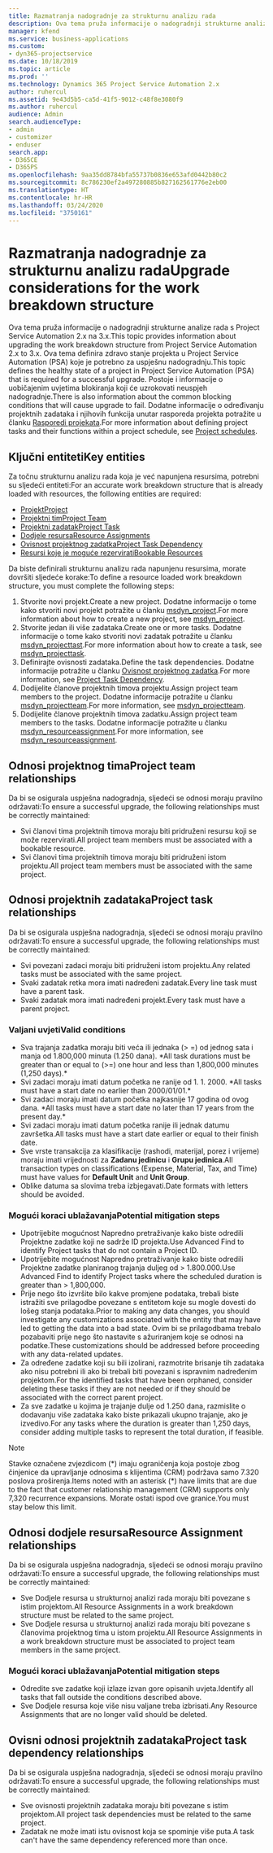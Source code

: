```yaml
---
title: Razmatranja nadogradnje za strukturnu analizu rada
description: Ova tema pruža informacije o nadogradnji strukturne analize rada s Project Service Automation 2.x na 3.x.
manager: kfend
ms.service: business-applications
ms.custom:
- dyn365-projectservice
ms.date: 10/18/2019
ms.topic: article
ms.prod: ''
ms.technology: Dynamics 365 Project Service Automation 2.x
author: ruhercul
ms.assetid: 9e43d5b5-ca5d-41f5-9012-c48f8e3080f9
ms.author: ruhercul
audience: Admin
search.audienceType:
- admin
- customizer
- enduser
search.app:
- D365CE
- D365PS
ms.openlocfilehash: 9aa35dd8784bfa55737b0836e653afd0442b80c2
ms.sourcegitcommit: 8c786230ef2a497280885b827162561776e2eb00
ms.translationtype: HT
ms.contentlocale: hr-HR
ms.lasthandoff: 03/24/2020
ms.locfileid: "3750161"
---
```

# <a name="upgrade-considerations-for-the-work-breakdown-structure"></a><span data-ttu-id="8965b-103">Razmatranja nadogradnje za strukturnu analizu rada</span><span class="sxs-lookup"><span data-stu-id="8965b-103">Upgrade considerations for the work breakdown structure</span></span>
<span data-ttu-id="8965b-104">Ova tema pruža informacije o nadogradnji strukturne analize rada s Project Service Automation 2.x na 3.x.</span><span class="sxs-lookup"><span data-stu-id="8965b-104">This topic provides information about upgrading the work breakdown structure from Project Service Automation 2.x to 3.x.</span></span> <span data-ttu-id="8965b-105">Ova tema definira zdravo stanje projekta u Project Service Automation (PSA) koje je potrebno za uspješnu nadogradnju.</span><span class="sxs-lookup"><span data-stu-id="8965b-105">This topic defines the healthy state of a project in Project Service Automation (PSA) that is required for a successful upgrade.</span></span> <span data-ttu-id="8965b-106">Postoje i informacije o uobičajenim uvjetima blokiranja koji će uzrokovati neuspjeh nadogradnje.</span><span class="sxs-lookup"><span data-stu-id="8965b-106">There is also information about the common blocking conditions that will cause upgrade to fail.</span></span> <span data-ttu-id="8965b-107">Dodatne informacije o određivanju projektnih zadataka i njihovih funkcija unutar rasporeda projekta potražite u članku [Rasporedi projekata](project-creating.md).</span><span class="sxs-lookup"><span data-stu-id="8965b-107">For more information about defining project tasks and their functions within a project schedule, see [Project schedules](project-creating.md).</span></span>

## <a name="key-entities"></a><span data-ttu-id="8965b-108">Ključni entiteti</span><span class="sxs-lookup"><span data-stu-id="8965b-108">Key entities</span></span>
<span data-ttu-id="8965b-109">Za točnu strukturnu analizu rada koja je već napunjena resursima, potrebni su sljedeći entiteti:</span><span class="sxs-lookup"><span data-stu-id="8965b-109">For an accurate work breakdown structure that is already loaded with resources, the following entities are required:</span></span>

- [<span data-ttu-id="8965b-110">Projekt</span><span class="sxs-lookup"><span data-stu-id="8965b-110">Project</span></span>](../developer/entities/msdyn_project.md)
- [<span data-ttu-id="8965b-111">Projektni tim</span><span class="sxs-lookup"><span data-stu-id="8965b-111">Project Team</span></span>](../developer/entities/msdyn_projectteam.md)
- [<span data-ttu-id="8965b-112">Projektni zadatak</span><span class="sxs-lookup"><span data-stu-id="8965b-112">Project Task</span></span>](../developer/entities/msdyn_projecttask.md)
- [<span data-ttu-id="8965b-113">Dodjele resursa</span><span class="sxs-lookup"><span data-stu-id="8965b-113">Resource Assignments</span></span>](../developer/entities/msdyn_resourceassignment.md)
- [<span data-ttu-id="8965b-114">Ovisnost projektnog zadatka</span><span class="sxs-lookup"><span data-stu-id="8965b-114">Project Task Dependency</span></span>](../developer/entities/msdyn_projecttaskdependency.md)
- [<span data-ttu-id="8965b-115">Resursi koje je moguće rezervirati</span><span class="sxs-lookup"><span data-stu-id="8965b-115">Bookable Resources</span></span>](../developer/entities/bookableresource.md)

<span data-ttu-id="8965b-116">Da biste definirali strukturnu analizu rada napunjenu resursima, morate dovršiti sljedeće korake:</span><span class="sxs-lookup"><span data-stu-id="8965b-116">To define a resource loaded work breakdown structure, you must complete the following steps:</span></span>

1. <span data-ttu-id="8965b-117">Stvorite novi projekt.</span><span class="sxs-lookup"><span data-stu-id="8965b-117">Create a new project.</span></span> <span data-ttu-id="8965b-118">Dodatne informacije o tome kako stvoriti novi projekt potražite u članku [msdyn_project](../developer/entities/msdyn_project.md).</span><span class="sxs-lookup"><span data-stu-id="8965b-118">For more information about how to create a new project, see [msdyn_project](../developer/entities/msdyn_project.md).</span></span>
2. <span data-ttu-id="8965b-119">Stvorite jedan ili više zadataka.</span><span class="sxs-lookup"><span data-stu-id="8965b-119">Create one or more tasks.</span></span> <span data-ttu-id="8965b-120">Dodatne informacije o tome kako stvoriti novi zadatak potražite u članku [msdyn_projecttast](../developer/entities/msdyn_projecttask.md).</span><span class="sxs-lookup"><span data-stu-id="8965b-120">For more information about how to create a task, see [msdyn_projecttask](../developer/entities/msdyn_projecttask.md).</span></span>
3. <span data-ttu-id="8965b-121">Definirajte ovisnosti zadataka.</span><span class="sxs-lookup"><span data-stu-id="8965b-121">Define the task dependencies.</span></span> <span data-ttu-id="8965b-122">Dodatne informacije potražite u članku [Ovisnost projektnog zadatka](../developer/entities/msdyn_projecttaskdependency.md).</span><span class="sxs-lookup"><span data-stu-id="8965b-122">For more information, see [Project Task Dependency](../developer/entities/msdyn_projecttaskdependency.md).</span></span>
4. <span data-ttu-id="8965b-123">Dodijelite članove projektnih timova projektu.</span><span class="sxs-lookup"><span data-stu-id="8965b-123">Assign project team members to the project.</span></span> <span data-ttu-id="8965b-124">Dodatne informacije potražite u članku [msdyn_projectteam](../developer/entities/msdyn_projectteam.md).</span><span class="sxs-lookup"><span data-stu-id="8965b-124">For more information, see [msdyn_projectteam](../developer/entities/msdyn_projectteam.md).</span></span>
5. <span data-ttu-id="8965b-125">Dodijelite članove projektnih timova zadatku.</span><span class="sxs-lookup"><span data-stu-id="8965b-125">Assign project team members to the tasks.</span></span> <span data-ttu-id="8965b-126">Dodatne informacije potražite u članku [msdyn_resourceassignment](../developer/entities/msdyn_resourceassignment.md).</span><span class="sxs-lookup"><span data-stu-id="8965b-126">For more information, see [msdyn_resourceassignment](../developer/entities/msdyn_resourceassignment.md).</span></span>

## <a name="project-team-relationships"></a><span data-ttu-id="8965b-127">Odnosi projektnog tima</span><span class="sxs-lookup"><span data-stu-id="8965b-127">Project team relationships</span></span>

<span data-ttu-id="8965b-128">Da bi se osigurala uspješna nadogradnja, sljedeći se odnosi moraju pravilno održavati:</span><span class="sxs-lookup"><span data-stu-id="8965b-128">To ensure a successful upgrade, the following relationships must be correctly maintained:</span></span>
- <span data-ttu-id="8965b-129">Svi članovi tima projektnih timova moraju biti pridruženi resursu koji se može rezervirati.</span><span class="sxs-lookup"><span data-stu-id="8965b-129">All project team members must be associated with a bookable resource.</span></span>
- <span data-ttu-id="8965b-130">Svi članovi tima projektnih timova moraju biti pridruženi istom projektu.</span><span class="sxs-lookup"><span data-stu-id="8965b-130">All project team members must be associated with the same project.</span></span> 

## <a name="project-task-relationships"></a><span data-ttu-id="8965b-131">Odnosi projektnih zadataka</span><span class="sxs-lookup"><span data-stu-id="8965b-131">Project task relationships</span></span>
<span data-ttu-id="8965b-132">Da bi se osigurala uspješna nadogradnja, sljedeći se odnosi moraju pravilno održavati:</span><span class="sxs-lookup"><span data-stu-id="8965b-132">To ensure a successful upgrade, the following relationships must be correctly maintained:</span></span>

- <span data-ttu-id="8965b-133">Svi povezani zadaci moraju biti pridruženi istom projektu.</span><span class="sxs-lookup"><span data-stu-id="8965b-133">Any related tasks must be associated with the same project.</span></span>
- <span data-ttu-id="8965b-134">Svaki zadatak retka mora imati nadređeni zadatak.</span><span class="sxs-lookup"><span data-stu-id="8965b-134">Every line task must have a parent task.</span></span>
- <span data-ttu-id="8965b-135">Svaki zadatak mora imati nadređeni projekt.</span><span class="sxs-lookup"><span data-stu-id="8965b-135">Every task must have a parent project.</span></span>

### <a name="valid-conditions"></a><span data-ttu-id="8965b-136">Valjani uvjeti</span><span class="sxs-lookup"><span data-stu-id="8965b-136">Valid conditions</span></span>

- <span data-ttu-id="8965b-137">Sva trajanja zadatka moraju biti veća ili jednaka (> =) od jednog sata i manja od 1.800,000 minuta (1.250 dana). \*</span><span class="sxs-lookup"><span data-stu-id="8965b-137">All task durations must be greater than or equal to (>=) one hour and less than 1,800,000 minutes (1,250 days).\*</span></span>
- <span data-ttu-id="8965b-138">Svi zadaci moraju imati datum početka ne ranije od 1. 1. 2000. \*</span><span class="sxs-lookup"><span data-stu-id="8965b-138">All tasks must have a start date no earlier than 2000/01/01.\*</span></span>
- <span data-ttu-id="8965b-139">Svi zadaci moraju imati datum početka najkasnije 17 godina od ovog dana. \*</span><span class="sxs-lookup"><span data-stu-id="8965b-139">All tasks must have a start date no later than 17 years from the present day.\*</span></span>
- <span data-ttu-id="8965b-140">Svi zadaci moraju imati datum početka ranije ili jednak datumu završetka.</span><span class="sxs-lookup"><span data-stu-id="8965b-140">All tasks must have a start date earlier or equal to their finish date.</span></span>
- <span data-ttu-id="8965b-141">Sve vrste transakcija za klasifikacije (rashodi, materijal, porez i vrijeme) moraju imati vrijednosti za **Zadanu jedinicu** i **Grupu jedinica**.</span><span class="sxs-lookup"><span data-stu-id="8965b-141">All transaction types on classifications (Expense, Material, Tax, and Time) must have values for **Default Unit** and **Unit Group**.</span></span>
- <span data-ttu-id="8965b-142">Oblike datuma sa slovima treba izbjegavati.</span><span class="sxs-lookup"><span data-stu-id="8965b-142">Date formats with letters should be avoided.</span></span>

### <a name="potential-mitigation-steps"></a><span data-ttu-id="8965b-143">Mogući koraci ublažavanja</span><span class="sxs-lookup"><span data-stu-id="8965b-143">Potential mitigation steps</span></span>
- <span data-ttu-id="8965b-144">Upotrijebite mogućnost Napredno pretraživanje kako biste odredili Projektne zadatke koji ne sadrže ID projekta.</span><span class="sxs-lookup"><span data-stu-id="8965b-144">Use Advanced Find to identify Project tasks that do not contain a Project ID.</span></span>
- <span data-ttu-id="8965b-145">Upotrijebite mogućnost Napredno pretraživanje kako biste odredili Projektne zadatke planiranog trajanja duljeg od > 1.800.000.</span><span class="sxs-lookup"><span data-stu-id="8965b-145">Use Advanced Find to identify Project tasks where the scheduled duration is greater than > 1,800,000.</span></span>
- <span data-ttu-id="8965b-146">Prije nego što izvršite bilo kakve promjene podataka, trebali biste istražiti sve prilagodbe povezane s entitetom koje su mogle dovesti do lošeg stanja podataka.</span><span class="sxs-lookup"><span data-stu-id="8965b-146">Prior to making any data changes, you should investigate any customizations associated with the entity that may have led to getting the data into a bad state.</span></span> <span data-ttu-id="8965b-147">Ovim bi se prilagodbama trebalo pozabaviti prije nego što nastavite s ažuriranjem koje se odnosi na podatke.</span><span class="sxs-lookup"><span data-stu-id="8965b-147">These customizations should be addressed before proceeding with any data-related updates.</span></span>
- <span data-ttu-id="8965b-148">Za određene zadatke koji su bili izolirani, razmotrite brisanje tih zadataka ako nisu potrebni ili ako bi trebali biti povezani s ispravnim nadređenim projektom.</span><span class="sxs-lookup"><span data-stu-id="8965b-148">For the identified tasks that have been orphaned, consider deleting these tasks if they are not needed or if they should be associated with the correct parent project.</span></span>
- <span data-ttu-id="8965b-149">Za sve zadatke u kojima je trajanje dulje od 1.250 dana, razmislite o dodavanju više zadataka kako biste prikazali ukupno trajanje, ako je izvedivo.</span><span class="sxs-lookup"><span data-stu-id="8965b-149">For any tasks where the duration is greater than 1,250 days, consider adding multiple tasks to represent the total duration, if feasible.</span></span>

> [!NOTE]
> <span data-ttu-id="8965b-150">Stavke označene zvjezdicom (\*) imaju ograničenja koja postoje zbog činjenice da upravljanje odnosima s klijentima (CRM) podržava samo 7.320 poslova proširenja.</span><span class="sxs-lookup"><span data-stu-id="8965b-150">Items noted with an asterisk (\*) have limits that are due to the fact that customer relationship management (CRM) supports only 7,320 recurrence expansions.</span></span> <span data-ttu-id="8965b-151">Morate ostati ispod ove granice.</span><span class="sxs-lookup"><span data-stu-id="8965b-151">You must stay below this limit.</span></span>

## <a name="resource-assignment-relationships"></a><span data-ttu-id="8965b-152">Odnosi dodjele resursa</span><span class="sxs-lookup"><span data-stu-id="8965b-152">Resource Assignment relationships</span></span>
<span data-ttu-id="8965b-153">Da bi se osigurala uspješna nadogradnja, sljedeći se odnosi moraju pravilno održavati:</span><span class="sxs-lookup"><span data-stu-id="8965b-153">To ensure a successful upgrade, the following relationships must be correctly maintained:</span></span>

- <span data-ttu-id="8965b-154">Sve Dodjele resursa u strukturnoj analizi rada moraju biti povezane s istim projektom.</span><span class="sxs-lookup"><span data-stu-id="8965b-154">All Resource Assignments in a work breakdown structure must be related to the same project.</span></span>
- <span data-ttu-id="8965b-155">Sve Dodjele resursa u strukturnoj analizi rada moraju biti povezane s članovima projektnog tima u istom projektu.</span><span class="sxs-lookup"><span data-stu-id="8965b-155">All Resource Assignments in a work breakdown structure must be associated to project team members in the same project.</span></span>

### <a name="potential-mitigation-steps"></a><span data-ttu-id="8965b-156">Mogući koraci ublažavanja</span><span class="sxs-lookup"><span data-stu-id="8965b-156">Potential mitigation steps</span></span>
- <span data-ttu-id="8965b-157">Odredite sve zadatke koji izlaze izvan gore opisanih uvjeta.</span><span class="sxs-lookup"><span data-stu-id="8965b-157">Identify all tasks that fall outside the conditions described above.</span></span>  
- <span data-ttu-id="8965b-158">Sve Dodjele resursa koje više nisu valjane treba izbrisati.</span><span class="sxs-lookup"><span data-stu-id="8965b-158">Any Resource Assignments that are no longer valid should be deleted.</span></span>

## <a name="project-task-dependency-relationships"></a><span data-ttu-id="8965b-159">Ovisni odnosi projektnih zadataka</span><span class="sxs-lookup"><span data-stu-id="8965b-159">Project task dependency relationships</span></span>
<span data-ttu-id="8965b-160">Da bi se osigurala uspješna nadogradnja, sljedeći se odnosi moraju pravilno održavati:</span><span class="sxs-lookup"><span data-stu-id="8965b-160">To ensure a successful upgrade, the following relationships must be correctly maintained:</span></span>

- <span data-ttu-id="8965b-161">Sve ovisnosti projektnih zadataka moraju biti povezane s istim projektom.</span><span class="sxs-lookup"><span data-stu-id="8965b-161">All project task dependencies must be related to the same project.</span></span>
- <span data-ttu-id="8965b-162">Zadatak ne može imati istu ovisnost koja se spominje više puta.</span><span class="sxs-lookup"><span data-stu-id="8965b-162">A task can't have the same dependency referenced more than once.</span></span>

